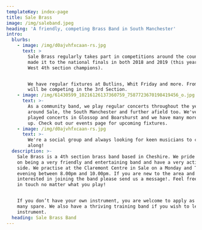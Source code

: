```yaml
---
templateKey: index-page
title: Sale Brass
image: /img/saleband.jpeg
heading: 'A friendly, competing Brass Band in South Manchester'
intro:
  blurbs:
    - image: /img/d0ajvhfxcaan-rs.jpg
      text: >
        Sale Brass regularly takes part in competitions around the country. We
        made it to the national finals in both 2018 and 2019 (this year as North
        West 4th section champions).


        We have regular fixtures at Butlins, Whit Friday and more. From 2020 we
        will be competing in the 3rd Section.
    - image: /img/61430599_10216126137360759_7587723670198419456_o.jpg
      text: >-
        As a community band, we play regular concerts throughout the year in and
        around Sale, the South Manchester and further afield too. We've recently
        played concerts in Glossop and Boarshurst and we have many more lined
        up. Check out our events page for upcoming fixtures. 
    - image: /img/d0ajvhfxcaan-rs.jpg
      text: >-
        We're a social group and always looking for keen musicians to come
        along!
  description: >-
    Sale Brass is a 4th section brass band based in Cheshire. We pride ourselves
    on being a very friendly and entertaining band and have a very active social
    side. We practise at the Claremont Centre in Sale on a Monday and Thursday
    evening between 8.00pm and 10.00pm. If you are new to the area and are
    interested in joining the band please send us a message!. Feel free to get
    in touch no matter what you play!


    If you don’t have your own instrument, you are welcome to apply as we have
    many spare. We also have a thriving training band if you wish to learn an
    instrument.
  heading: Sale Brass Band
---
```


